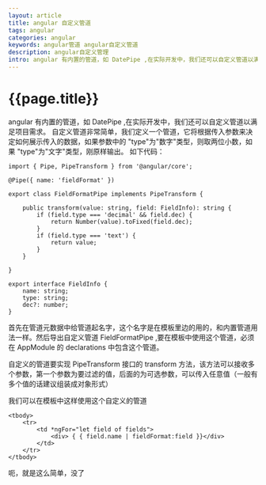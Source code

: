 ```yaml
--- 
layout: article 
title: angular 自定义管道
tags: angular
categories: angular
keywords: angular管道 angular自定义管道
description: angular自定义管理
intro: angular 有内置的管道，如 DatePipe ,在实际开发中，我们还可以自定义管道以满足项目需求。自定义管道非常简单，我们定义一个管道，它将根据传入参数来决定如何展示传入的数据
---
```

# {{page.title}}

angular 有内置的管道，如 DatePipe ,在实际开发中，我们还可以自定义管道以满足项目需求。
自定义管道非常简单，我们定义一个管道，它将根据传入参数来决定如何展示传入的数据，如果参数中的 "type"为"数字"类型，则取两位小数，如果 "type"为"文字"类型，刚原样输出。 如下代码：

    import { Pipe, PipeTransform } from '@angular/core';

    @Pipe({ name: 'fieldFormat' })

    export class FieldFormatPipe implements PipeTransform {

        public transform(value: string, field: FieldInfo): string {
            if (field.type === 'decimal' && field.dec) {
                return Number(value).toFixed(field.dec);
            }
            if (field.type === 'text') {
                return value;
            }
        }

    }

    export interface FieldInfo {
        name: string;
        type: string;
        dec?: number;
    }

首先在管道元数据中给管道起名字，这个名字是在模板里边的用的，和内置管道用法一样。然后导出自定义管道 FieldFormatPipe ,要在模板中使用这个管道，必须在 AppModule 的 declarations 中包含这个管道。

自定义的管道要实现 PipeTransform 接口的 transform 方法，该方法可以接收多个参数，第一个参数为要过滤的值，后面的为可选参数，可以传入任意值（一般有多个值的话建议组装成对象形式）

我们可以在模板中这样使用这个自定义的管道

    <tbody>
        <tr>
            <td *ngFor="let field of fields">
                <div> { { field.name | fieldFormat:field }}</div>
            </td>
        </tr>
    </tbody>

呃，就是这么简单，没了
